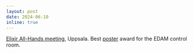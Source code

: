 ```yaml
---
layout: post
date: 2024-06-10
inline: true
---
```


[Elixir All-Hands meeting](https://elixir-europe.org/events/elixir-all-hands-2024), Uppsala. Best [poster](https://f1000research.com/posters/13-589) award for the EDAM control room. 
